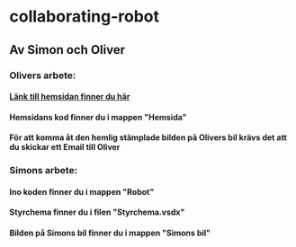 # collaborating-robot
## Av Simon och Oliver

### Olivers arbete:
#### [Länk till hemsidan finner du här](http://collaborating-robots-so.s3-website-us-east-1.amazonaws.com)
#### Hemsidans kod finner du i mappen "Hemsida"
#### För att komma åt den hemlig stämplade bilden på Olivers bil krävs det att du skickar ett Email till Oliver

### Simons arbete:
#### Ino koden finner du i mappen "Robot"
#### Styrchema finner du i filen "Styrchema.vsdx"
#### Bilden på Simons bil finner du i mappen "Simons bil"